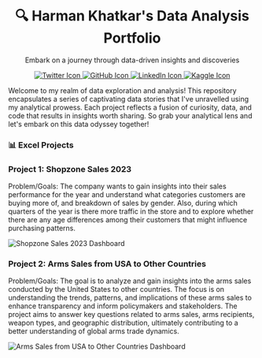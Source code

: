 <h1 align="center">🔍 Harman Khatkar's Data Analysis Portfolio</h1>
<p align="center">Embark on a journey through data-driven insights and discoveries</p>


<p align="center">
  <a href="TWITTER_PROFILE_URL">
    <img src="TWITTER_ICON_URL" alt="Twitter Icon">
  </a>
  <a href="GITHUB_PROFILE_URL">
    <img src="GITHUB_ICON_URL" alt="GitHub Icon">
  </a>
  <a href="LINKEDIN_PROFILE_URL">
    <img src="LINKEDIN_ICON_URL" alt="LinkedIn Icon">
  </a>
  <a href="KAGGLE_PROFILE_URL">
    <img src="KAGGLE_ICON_URL" alt="Kaggle Icon">
  </a>
</p>


Welcome to my realm of data exploration and analysis! This repository encapsulates a series of captivating data stories that I've unravelled using my analytical prowess. Each project reflects a fusion of curiosity, data, and code that results in insights worth sharing. So grab your analytical lens and let's embark on this data odyssey together!

### &#x1F4CA;  <!-- Excel emoji --> Excel Projects

### Project 1: Shopzone Sales 2023

Problem/Goals: The company wants to gain insights into their sales performance for the year and understand what categories customers are buying more of, and breakdown of sales by gender. Also, during which quarters of the year is there more traffic in the store and to explore whether there are any age differences among their customers that might influence purchasing patterns.

![Shopzone Sales 2023 Dashboard](https://github.com/haskhatkar/images/blob/main/Shopzone%20Sales%202023.png?raw=true)

### Project 2: Arms Sales from USA to Other Countries

Problem/Goals: The goal is to analyze and gain insights into the arms sales conducted by the United States to other countries. The focus is on understanding the trends, patterns, and implications of these arms sales to enhance transparency and inform policymakers and stakeholders. The project aims to answer key questions related to arms sales, arms recipients, weapon types, and geographic distribution, ultimately contributing to a better understanding of global arms trade dynamics.

![Arms Sales from USA to Other Countries Dashboard](https://github.com/haskhatkar/images/blob/main/Arms%20Sales%20from%20USA%20to%20Other%20Countries.png?raw=true)
